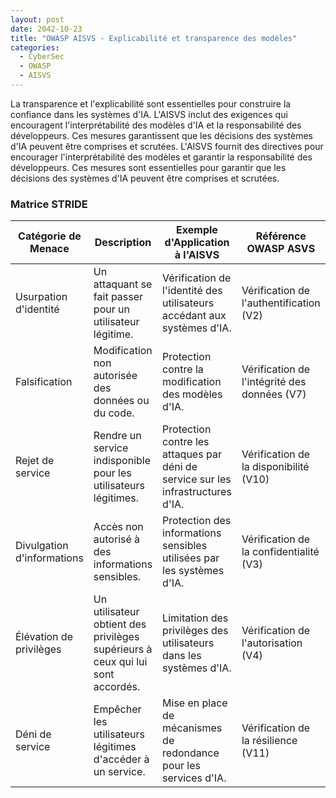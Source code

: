 ```yaml
---
layout: post
date: 2042-10-23
title: "OWASP AISVS - Explicabilité et transparence des modèles"
categories:
  - CyberSec
  - OWASP
  - AISVS
---
```


La transparence et l'explicabilité sont essentielles pour construire la confiance dans les systèmes d'IA. L'AISVS inclut
des exigences qui encouragent l'interprétabilité des modèles d'IA et la responsabilité des développeurs. Ces mesures
garantissent que les décisions des systèmes d'IA peuvent être comprises et scrutées. L'AISVS fournit des directives pour
encourager l'interprétabilité des modèles et garantir la responsabilité des développeurs. Ces mesures sont essentielles
pour garantir que les décisions des systèmes d'IA peuvent être comprises et scrutées.

### Matrice STRIDE

| Catégorie de Menace        | Description                                                                    | Exemple d'Application à l'AISVS                                                  | Référence OWASP ASVS                         | Référence CWE                                                                                                    |
|----------------------------|--------------------------------------------------------------------------------|----------------------------------------------------------------------------------|----------------------------------------------|------------------------------------------------------------------------------------------------------------------|
| Usurpation d'identité      | Un attaquant se fait passer pour un utilisateur légitime.                      | Vérification de l'identité des utilisateurs accédant aux systèmes d'IA.          | Vérification de l'authentification (V2)      | [CWE-287: Improper Authentication](https://cwe.mitre.org/data/definitions/287.html)                              |
| Falsification              | Modification non autorisée des données ou du code.                             | Protection contre la modification des modèles d'IA.                              | Vérification de l'intégrité des données (V7) | [CWE-345: Insufficient Verification of Data Authenticity](https://cwe.mitre.org/data/definitions/345.html)       |
| Rejet de service           | Rendre un service indisponible pour les utilisateurs légitimes.                | Protection contre les attaques par déni de service sur les infrastructures d'IA. | Vérification de la disponibilité (V10)       | [CWE-400: Uncontrolled Resource Consumption](https://cwe.mitre.org/data/definitions/400.html)                    |
| Divulgation d'informations | Accès non autorisé à des informations sensibles.                               | Protection des informations sensibles utilisées par les systèmes d'IA.           | Vérification de la confidentialité (V3)      | [CWE-200: Information Exposure](https://cwe.mitre.org/data/definitions/200.html)                                 |
| Élévation de privilèges    | Un utilisateur obtient des privilèges supérieurs à ceux qui lui sont accordés. | Limitation des privilèges des utilisateurs dans les systèmes d'IA.               | Vérification de l'autorisation (V4)          | [CWE-269: Improper Privilege Management](https://cwe.mitre.org/data/definitions/269.html)                        |
| Déni de service            | Empêcher les utilisateurs légitimes d'accéder à un service.                    | Mise en place de mécanismes de redondance pour les services d'IA.                | Vérification de la résilience (V11)          | [CWE-770: Allocation of Resources Without Limits or Throttling](https://cwe.mitre.org/data/definitions/770.html) |

